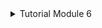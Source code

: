 <details>
<summary>Tutorial Module 6</summary>

# Commit 1 Reflection notes
In the `handle_connection` function, there is a new `BufReader` instance that wraps a mutable reference to the stream. `BufReader` adds buffering by managing calls to the `std::io::Read` trait method.

There is also a variable called `http_request` to collect the request lines that the browser sends to the server. We indicate that we want to collect these lines in a vector by adding an annotation of type `Vec<_>`.

`BufReader` implements the `std::io::BufRead` trait, which provides a line method. The line method returns an iterator `Result<String, std::io::Error>` by splitting the data stream every time it sees a new line byte. To get each String, we map and unwrap each Result. The result may be an error if the data is not valid UTF-8 or if there was a problem reading from the stream.

# Commit 2 Screen Capture
![Commit 2 screen capture](/assets/images/commit2ss.png)

# Commit 3 Reflection Notes
![Commit 3 screen capture](/assets/images/commit3ss.png)
I separate the responses using if-else which reads the request_line. If the read request_line is "GET / HTTP/1.1" then the code will respond back with the correct template and vice versa if the read request_line is wrong.

Refactoring is really needed because it has many benefits, including code that is easier to read and if the code is easy to read then the code will be easier to modify and if the code is easy to modify then the code will have high maintainability.
</details>